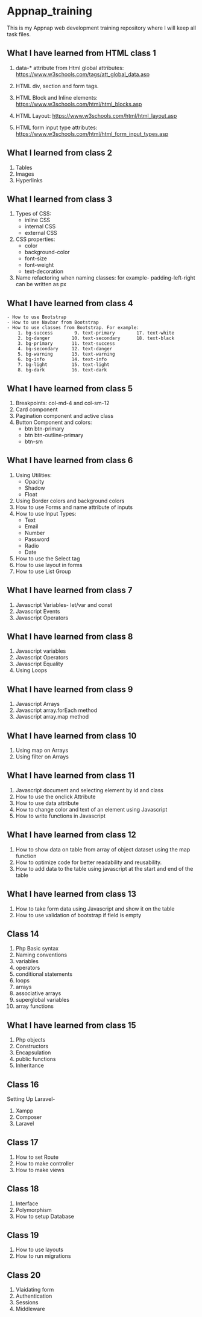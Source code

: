 # Appnap_training
This is my Appnap web development training repository where I will keep all task files.

## What I have learned from HTML class 1
1. data-* attribute from Html global attributes:
    https://www.w3schools.com/tags/att_global_data.asp

2. HTML div, section and form tags.

3. HTML Block and Inline elements:
    https://www.w3schools.com/html/html_blocks.asp

4. HTML Layout:
    https://www.w3schools.com/html/html_layout.asp

5. HTML form input type attributes:
    https://www.w3schools.com/html/html_form_input_types.asp
    
## What I learned from class 2
1. Tables
2. Images
3. Hyperlinks

## What I learned from class 3
1. Types of CSS:
   - inline CSS
   - internal CSS
   - external CSS
2. CSS properties:
   - color
   - background-color
   - font-size
   - font-weight
   - text-decoration
3. Name refactoring when naming classes:
   for example- padding-left-right can be written as px

## What I have learned from class 4
    - How to use Bootstrap
    - How to use Navbar from Bootstrap
    - How to use classes from Bootstrap. For example:
        1. bg-success        9. text-primary        17. text-white
        2. bg-danger        10. text-secondary      18. text-black
        3. bg-primary       11. text-success
        4. bg-secondary     12. text-danger
        5. bg-warning       13. text-warning
        6. bg-info          14. text-info
        7. bg-light         15. text-light
        8. bg-dark          16. text-dark

## What I have learned from class 5
1. Breakpoints: col-md-4 and col-sm-12
2. Card component
3. Pagination component and active class
4. Button Component and colors:
    - btn btn-primary
    - btn btn-outline-primary
    - btn-sm
  
## What I have learned from class 6
1. Using Utilities:
    - Opacity
    - Shadow
    - Float
2. Using Border colors and background colors
3. How to use Forms and name attribute of inputs
4. How to use Input Types:
    - Text
    - Email
    - Number
    - Password
    - Radio
    - Date
5. How to use the Select tag
6. How to use layout in forms
7. How to use List Group

## What I have learned from class 7
1. Javascript Variables- let/var and const
2. Javascript Events
3. Javascript Operators

## What I have learned from class 8
1. Javascript variables
2. Javascript Operators
3. Javascript Equality
4. Using Loops

## What I have learned from class 9
1. Javascript Arrays
2. Javascript array.forEach method
3. Javascript array.map method

## What I have learned from class 10
1. Using map on Arrays
2. Using filter on Arrays

## What I have learned from class 11
1. Javascript document and selecting element by id and class
2. How to use the onclick Attribute
3. How to use data attribute
4. How to change color and text of an element using Javascript
5. How to write functions in Javascript

## What I have learned from class 12
1. How to show data on table from array of object dataset using the map function
2. How to optimize code for better readability and reusability.
3. How to add data to the table using javascript at the start and end of the table

## What I have learned from class 13
1. How to take form data using Javascript and show it on the table
2. How to use validation of bootstrap if field is empty

## Class 14
1. Php Basic syntax
2. Naming conventions
3. variables
4. operators
5. conditional statements
6. loops
7. arrays
8. associative arrays
9. superglobal variables
10. array functions

## What I have learned from class 15
1. Php objects
2. Constructors
3. Encapsulation
4. public functions
5. Inheritance

## Class 16
Setting Up Laravel- 
1. Xampp
2. Composer
3. Laravel

## Class 17
1. How to set Route
2. How to make controller
3. How to make views

## Class 18
1. Interface
2. Polymorphism
3. How to setup Database

## Class 19
1. How to use layouts
2. How to run migrations

## Class 20
1. Vlaidating form
2. Authentication
3. Sessions
4. Middleware

